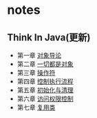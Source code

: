 # notes
## Think In Java(更新)
* 第一章 [对象导论](https://blog.csdn.net/qq_37866486/article/details/89339254)
* 第二章 [一切都是对象](https://blog.csdn.net/qq_37866486/article/details/89356190)
* 第三章 [操作符](https://blog.csdn.net/qq_37866486/article/details/89384930)
* 第四章 [控制执行流程](https://blog.csdn.net/qq_37866486/article/details/89457927)
* 第五章 [初始化与清理](https://blog.csdn.net/qq_37866486/article/details/89458726)
* 第六章 [访问权限控制](https://blog.csdn.net/qq_37866486/article/details/89710233)
* 第七章 [复用类](https://blog.csdn.net/qq_37866486/article/details/89715373)